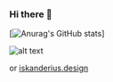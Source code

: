 ### Hi there 👋

[![Anurag's GitHub stats](https://github-readme-stats.vercel.app/api?username=iskanderkurbanov&hide=stars,prs,issues,contribs&show_icons=true)]

![alt text](http://qrcoder.ru/code/?https%3A%2F%2Fiskanderkurbanov.github.io%2F&4&0) 

or [iskanderius.design](http://iskanderkurbanov.github.io/)

<!--
**IskanderKurbanov/IskanderKurbanov** is a ✨ _special_ ✨ repository because its `README.md` (this file) appears on your GitHub profile.

Here are some ideas to get you started:

- 🔭 I’m currently working on ...
- 🌱 I’m currently learning ...
- 👯 I’m looking to collaborate on ...
- 🤔 I’m looking for help with ...
- 💬 Ask me about ...
- 📫 How to reach me: ...
- 😄 Pronouns: ...
- ⚡ Fun fact: ...
-->
